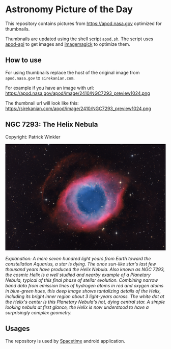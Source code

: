 # Astronomy Picture of the Day

This repository contains pictures from https://apod.nasa.gov optimized for thumbnails.

Thumbnails are updated using the shell script [`apod.sh`](apod.sh). The script
uses [apod-api](https://github.com/nasa/apod-api) to get images and [imagemagick](https://imagemagick.org) to
optimize them.

## How to use

For using thumbnails replace the host of the original image from `apod.nasa.gov` to `sirekanian.com`.

For example if you have an image with url:<br>
https://apod.nasa.gov/apod/image/2410/NGC7293_preview1024.png

The thumbnail url will look like this:<br>
https://sirekanian.com/apod/image/2410/NGC7293_preview1024.png

## NGC 7293: The Helix Nebula

Copyright: Patrick Winkler

[![the picture of the day][1]][2]

_Explanation: A mere seven hundred light years from Earth toward the constellation Aquarius, a star is dying. The once sun-like star's last few thousand years have produced the Helix Nebula. Also known as NGC 7293, the cosmic Helix is a well studied and nearby example of a Planetary Nebula, typical of this final phase of stellar evolution.  Combining narrow band data from emission lines of hydrogen atoms in red and oxygen atoms in blue-green hues, this deep image shows tantalizing details of the Helix, including its bright inner region about 3 light-years across. The white dot at the Helix's center is this Planetary Nebula's hot, dying central star. A simple looking nebula at first glance, the Helix is now understood to have a surprisingly complex geometry._

## Usages

The repository is used by [Spacetime][3] android application.

[1]: image/2410/NGC7293_preview1024.png

[2]: https://apod.nasa.gov/apod/image/2410/NGC7293_preview1024.png

[3]: https://github.com/sirekanian/spacetime

